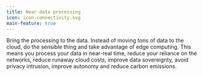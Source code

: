 ```yaml
---
title: Near-data processing
icon: icon-connectivity.svg
main-feature: true
---
```


Bring the processing to the data. Instead of moving tons of data to the cloud, do the sensible thing and take advantage of edge computing. This means you process your data in near-real time, reduce your reliance on the networks, reduce runaway cloud costs, improve data sovereignty, avoid privacy intrusion, improve autonomy and reduce carbon emissions.  
